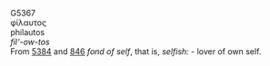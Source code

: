 G5367  
φίλαυτος  
philautos  
*fil‘-ow-tos*  
From [5384](g5384) and [846](g0846) *fond* *of* *self*, that is,
*selfish:* - lover of own self.  
